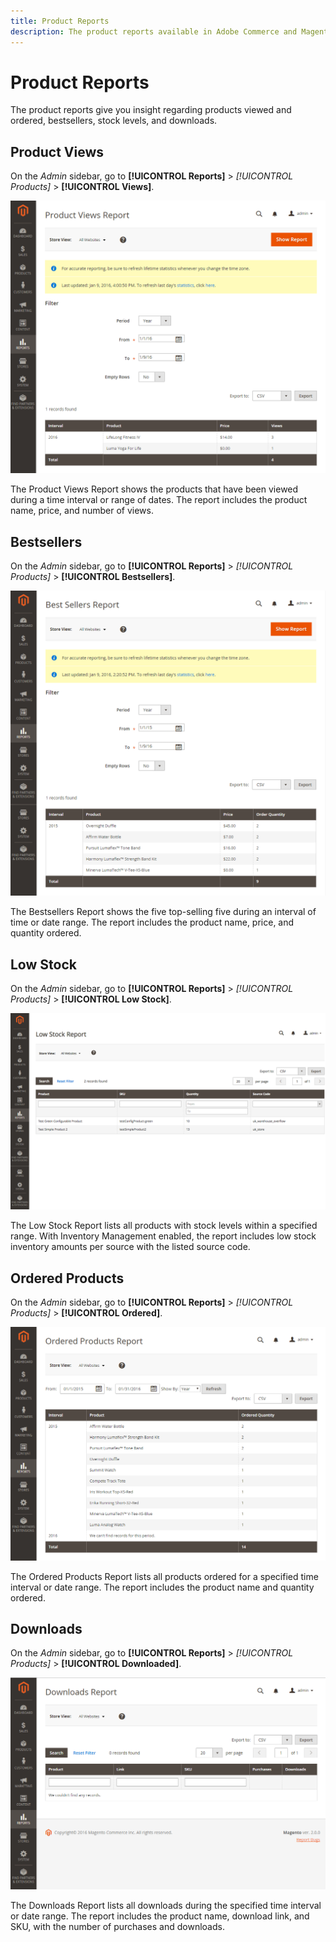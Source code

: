 ```yaml
---
title: Product Reports
description: The product reports available in Adobe Commerce and Magento Open Source give you insight regarding products viewed and ordered, bestsellers, stock levels, and downloads.
---
```

# Product Reports

The product reports give you insight regarding products viewed and ordered, bestsellers, stock levels, and downloads.

## Product Views

On the _Admin_ sidebar, go to **[!UICONTROL Reports]** > _[!UICONTROL Products]_ > **[!UICONTROL Views]**.

![Product Views Report](./assets/product-views.png)<!-- zoom -->

The Product Views Report shows the products that have been viewed during a time interval or range of dates. The report includes the product name, price, and number of views.

## Bestsellers

On the _Admin_ sidebar, go to **[!UICONTROL Reports]** > _[!UICONTROL Products]_ > **[!UICONTROL Bestsellers]**.

![Bestsellers Report](./assets/bestsellers.png)<!-- zoom -->

The Bestsellers Report shows the five top-selling five during an interval of time or date range. The report includes the product name, price, and quantity ordered.

## Low Stock

On the _Admin_ sidebar, go to **[!UICONTROL Reports]** > _[!UICONTROL Products]_ > **[!UICONTROL Low Stock]**.

![Low Stock Report](./assets/low-stock.png)<!-- zoom -->

The Low Stock Report lists all products with stock levels within a specified range. With Inventory Management enabled, the report includes low stock inventory amounts per source with the listed source code.

## Ordered Products

On the _Admin_ sidebar, go to **[!UICONTROL Reports]** > _[!UICONTROL Products]_ > **[!UICONTROL Ordered]**.

![Ordered Products Report](./assets/products-ordered.png)<!-- zoom -->

The Ordered Products Report lists all products ordered for a specified time interval or date range. The report includes the product name and quantity ordered.

## Downloads

On the _Admin_ sidebar, go to **[!UICONTROL Reports]** > _[!UICONTROL Products]_ > **[!UICONTROL Downloaded]**.

![Downloads Report](./assets/downloads.png)<!-- zoom -->

The Downloads Report lists all downloads during the specified time interval or date range. The report includes the product name, download link, and SKU, with the number of purchases and downloads.
